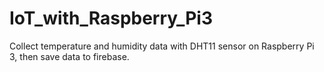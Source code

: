 # IoT_with_Raspberry_Pi3
Collect temperature and humidity data with DHT11 sensor on Raspberry Pi 3, then save data to firebase.
